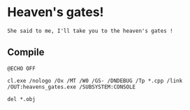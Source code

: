 # Heaven's gates!

```
She said to me, I'll take you to the heaven's gates ! 
```

## Compile
```
@ECHO OFF

cl.exe /nologo /Ox /MT /W0 /GS- /DNDEBUG /Tp *.cpp /link /OUT:heavens_gates.exe /SUBSYSTEM:CONSOLE 

del *.obj
```
